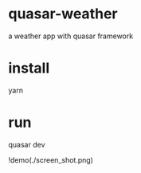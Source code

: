 # quasar-weather
a weather app with quasar framework

# install
yarn 

# run 
quasar dev 

!demo(./screen_shot.png)